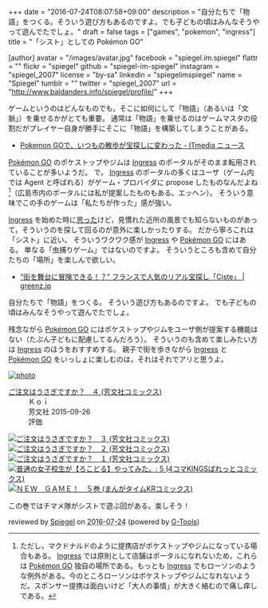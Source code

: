 +++
date = "2016-07-24T08:07:58+09:00"
description = "自分たちで「物語」をつくる。そういう遊び方もあるのですよ。でも子どもの頃はみんなそうやって遊んでたでしょ。"
draft = false
tags = ["games", "pokemon", "ingress"]
title = "「シスト」としての Pokémon GO"

[author]
  avatar = "/images/avatar.jpg"
  facebook = "spiegel.im.spiegel"
  flattr = ""
  flickr = "spiegel"
  github = "spiegel-im-spiegel"
  instagram = "spiegel_2007"
  license = "by-sa"
  linkedin = "spiegelimspiegel"
  name = "Spiegel"
  tumblr = ""
  twitter = "spiegel_2007"
  url = "http://www.baldanders.info/spiegel/profile/"
+++

ゲームというのはどんなものでも，そこに如何にして「物語」（あるいは「文脈」）を乗せるかがとても重要。
通常は「物語」を乗せるのはゲームマスタの役割だがプレイヤー自身が勝手にそこに「物語」を構築してしまうことがある。

- [Pokemon GOで、いつもの散歩が宝探しに変わった - ITmedia ニュース](http://www.itmedia.co.jp/news/articles/1607/23/news040.html)

[Pokémon GO] のポケストップやジムは [Ingress] のポータルがそのまま転用されていることが多いようだ。
で， [Ingress] のポータルの多くはユーザ（ゲーム内では Agent と呼ばれる）がゲーム・プロバイダに propose したものなんだよね[^a]（広島市内のポータルには私が提案したものもある。エッヘン）。
そういう意味でこの手のゲームは「私たちが作った」感が強い。

[^a]: ただし，マクドナルドのように提携店がポケストップやジムになっている場合もある。 [Ingress] では原則として店舗はポータルになれないため，これらは [Pokémon GO] 独自の場所である。もっとも [Ingress] でもローソンのような例外がある。今のところローソンはポケストップやジムになれないようだ。スポンサー提携は面白いけど「大人の事情」が大きく絡むので痛し痒しである。

[Ingress] を始めた時に[思った](http://www.baldanders.info/spiegel/log2/000757.shtml "遅れてきた Agent — Baldanders.info")けど，見慣れた近所の風景でも知らないものがあって，そういうのを探して回るのが意外に楽しかったりする。
だから寧ろこれは「シスト」に近い。
そういうワクワク感が [Ingress] や [Pokémon GO] にはある。
単なる「虫捕りゲーム」ではないのですよ。
そういうところも含めて自分たちの「場所」を楽しんで欲しい。

- [“街を舞台に冒険できる！？” フランスで人気のリアル宝探し「Ciste」 | greenz.jp](http://greenz.jp/2010/12/27/ciste_treasure/)

自分たちで「物語」をつくる。
そういう遊び方もあるのですよ。
でも子どもの頃はみんなそうやって遊んでたでしょ。

残念ながら [Pokémon GO] にはポケストップやジムをユーザ側が提案する機能はない（たぶん子どもに配慮してるんだろう）。
そういうのも含めて楽しみたい方は [Ingress] のほうをおすすめする。
親子で街を歩きながら [Ingress] と [Pokémon GO] をいっしょに楽しむのは，それはそれでアリと思うよ。

[Pokémon GO]: http://www.pokemongo.jp/ "『Pokémon GO』公式サイト"
[Ingress]: https://www.ingress.com/

<div class="hreview" ><a class="item url" href="http://www.amazon.co.jp/exec/obidos/ASIN/B015GVZA3E/baldandersinf-22/"><img src="http://ecx.images-amazon.com/images/I/51Z2iWruqoL._SL160_.jpg" alt="photo" class="photo"  /></a><dl ><dt class="fn"><a class="item url" href="http://www.amazon.co.jp/exec/obidos/ASIN/B015GVZA3E/baldandersinf-22/">ご注文はうさぎですか？　４ (芳文社コミックス)</a></dt><dd>Ｋｏｉ </dd><dd>芳文社 2015-09-26</dd><dd>評価<abbr class="rating" title="4"><img src="http://g-images.amazon.com/images/G/01/detail/stars-4-0.gif" alt="" /></abbr> </dd></dl><p class="similar"><a href="http://www.amazon.co.jp/exec/obidos/ASIN/B00MIDW7J4/baldandersinf-22/" target="_top"><img src="http://images.amazon.com/images/P/B00MIDW7J4.09._SCTHUMBZZZ_.jpg"  alt="ご注文はうさぎですか？　３ (芳文社コミックス)"  /></a> <a href="http://www.amazon.co.jp/exec/obidos/ASIN/B00IZ7R7B0/baldandersinf-22/" target="_top"><img src="http://images.amazon.com/images/P/B00IZ7R7B0.09._SCTHUMBZZZ_.jpg"  alt="ご注文はうさぎですか？　２ (芳文社コミックス)"  /></a> <a href="http://www.amazon.co.jp/exec/obidos/ASIN/B00IZ7R7LK/baldandersinf-22/" target="_top"><img src="http://images.amazon.com/images/P/B00IZ7R7LK.09._SCTHUMBZZZ_.jpg"  alt="ご注文はうさぎですか？　１ (芳文社コミックス)"  /></a> <a href="http://www.amazon.co.jp/exec/obidos/ASIN/B01IOL6L36/baldandersinf-22/" target="_top"><img src="http://images.amazon.com/images/P/B01IOL6L36.09._SCTHUMBZZZ_.jpg"  alt="普通の女子校生が【ろこどる】やってみた。: 5 (4コマKINGSぱれっとコミックス)"  /></a> <a href="http://www.amazon.co.jp/exec/obidos/ASIN/B01IT5TZIA/baldandersinf-22/" target="_top"><img src="http://images.amazon.com/images/P/B01IT5TZIA.09._SCTHUMBZZZ_.jpg"  alt="ＮＥＷ　ＧＡＭＥ！　５巻 (まんがタイムKRコミックス)"  /></a> </p>
<p class="description">この巻ではチマメ隊がシストで遊ぶ回がある。楽しそう！</p>
<p class="gtools" >reviewed by <a href='#maker' class='reviewer'>Spiegel</a> on <abbr class="dtreviewed" title="2016-07-23">2016-07-24</abbr> (powered by <a href="http://www.goodpic.com/mt/aws/index.html" >G-Tools</a>)</p>
</div>
